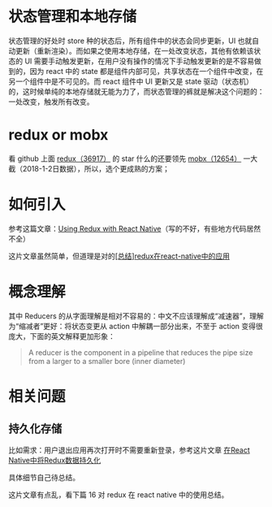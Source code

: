 # 状态管理和本地存储

状态管理的好处时 store 种的状态后，所有组件中的状态会同步更新，UI 也就自动更新（重新渲染）。而如果之使用本地存储，在一处改变状态，其他有依赖该状态的 UI 需要手动触发更新，在用户没有操作的情况下手动触发更新的是不容易做到的，因为 react 中的 state 都是组件内部可见，共享状态在一个组件中改变，在另一个组件中是不可见的。而 react 组件中 UI 更新又是 state 驱动（状态机）的，这时候单纯的本地存储就无能为力了，而状态管理的裤就是解决这个问题的：一处改变，触发所有改变。 

# redux or mobx

看 github 上面 [redux（36917）](https://github.com/reactjs/redux) 的 star 什么的还要领先 [mobx（12654）](https://github.com/mobxjs/mobx) 一大截（2018-1-2日数据），所以，选个更成熟的方案；

# 如何引入

参考这篇文章：[Using Redux with React Native](https://medium.com/@pavsidhu/using-redux-with-react-native-9d07381507fe)（写的不好，有些地方代码居然不全）   

这片文章虽然简单，但道理是对的[[总结]redux在react-native中的应用](https://www.jianshu.com/p/e261818be3ff)   

# 概念理解

其中 Reducers 的从字面理解是相对不容易的：中文不应该理解成“减速器”，理解为“缩减者”更好：将状态变更从 action 中解耦一部分出来，不至于 action 变得很庞大，下面的英文解释更加形象：   

> A reducer is the component in a pipeline that reduces the pipe size from a larger to a smaller bore (inner diameter)

# 相关问题

## 持久化存储

比如需求：用户退出应用再次打开时不需要重新登录，参考这片文章 [在React Native中将Redux数据持久化](https://segmentfault.com/a/1190000009882164)

具体细节自己待总结。

这片文章有点乱，看下篇 16 对 redux 在 react native 中的使用总结。
